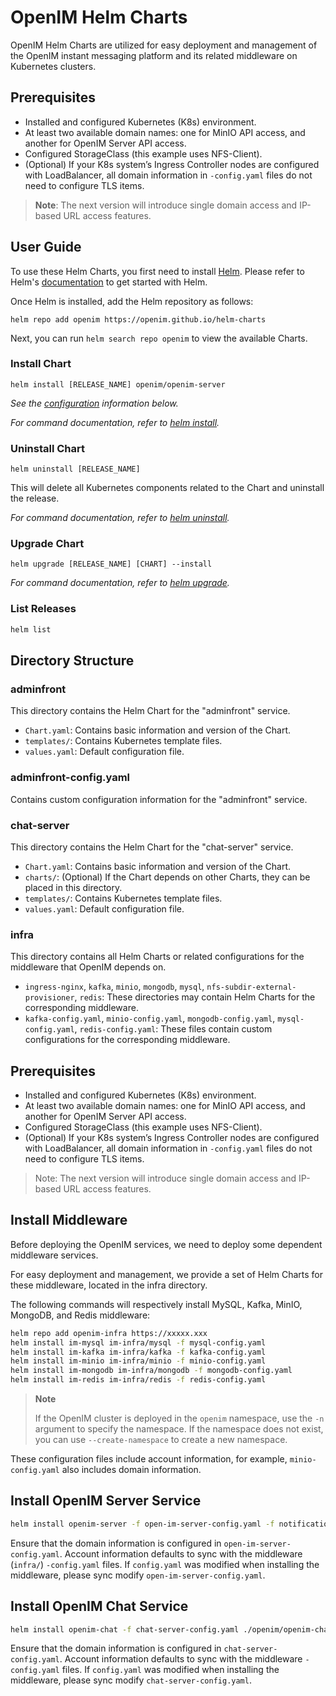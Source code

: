 # OpenIM Helm Charts

OpenIM Helm Charts are utilized for easy deployment and management of the OpenIM instant messaging platform and its related middleware on Kubernetes clusters.

## Prerequisites

+ Installed and configured Kubernetes (K8s) environment.
+ At least two available domain names: one for MinIO API access, and another for OpenIM Server API access.
+ Configured StorageClass (this example uses NFS-Client).
+ (Optional) If your K8s system’s Ingress Controller nodes are configured with LoadBalancer, all domain information in `-config.yaml` files do not need to configure TLS items.

> **Note**: The next version will introduce single domain access and IP-based URL access features.

## User Guide

To use these Helm Charts, you first need to install [Helm](https://helm.sh/). Please refer to Helm's [documentation](https://helm.sh/docs/) to get started with Helm.

Once Helm is installed, add the Helm repository as follows:

```
helm repo add openim https://openim.github.io/helm-charts
```

Next, you can run `helm search repo openim` to view the available Charts.

### Install Chart

```
helm install [RELEASE_NAME] openim/openim-server
```

*See the [configuration](https://github.com/openim/helm-charts/tree/main/charts/) information below.*

*For command documentation, refer to [helm install](https://helm.sh/docs/helm/helm_install/).*

### Uninstall Chart

```
helm uninstall [RELEASE_NAME]
```

This will delete all Kubernetes components related to the Chart and uninstall the release.

*For command documentation, refer to [helm uninstall](https://helm.sh/docs/helm/helm_uninstall/).*

### Upgrade Chart

```
helm upgrade [RELEASE_NAME] [CHART] --install
```

*For command documentation, refer to [helm upgrade](https://helm.sh/docs/helm/helm_upgrade/).*

### List Releases

```bash
helm list
```

## Directory Structure

### adminfront

This directory contains the Helm Chart for the "adminfront" service.

+ `Chart.yaml`: Contains basic information and version of the Chart.
+ `templates/`: Contains Kubernetes template files.
+ `values.yaml`: Default configuration file.

### adminfront-config.yaml

Contains custom configuration information for the "adminfront" service.

### chat-server

This directory contains the Helm Chart for the "chat-server" service.

+ `Chart.yaml`: Contains basic information and version of the Chart.
+ `charts/`: (Optional) If the Chart depends on other Charts, they can be placed in this directory.
+ `templates/`: Contains Kubernetes template files.
+ `values.yaml`: Default configuration file.

### infra

This directory contains all Helm Charts or related configurations for the middleware that OpenIM depends on.

+ `ingress-nginx`, `kafka`, `minio`, `mongodb`, `mysql`, `nfs-subdir-external-provisioner`, `redis`: These directories may contain Helm Charts for the corresponding middleware.
+ `kafka-config.yaml`, `minio-config.yaml`, `mongodb-config.yaml`, `mysql-config.yaml`, `redis-config.yaml`: These files contain custom configurations for the corresponding middleware.

## Prerequisites

+ Installed and configured Kubernetes (K8s) environment.
+ At least two available domain names: one for MinIO API access, and another for OpenIM Server API access.
+ Configured StorageClass (this example uses NFS-Client).
+ (Optional) If your K8s system’s Ingress Controller nodes are configured with LoadBalancer, all domain information in `-config.yaml` files do not need to configure TLS items.

> Note: The next version will introduce single domain access and IP-based URL access features.

## Install Middleware

Before deploying the OpenIM services, we need to deploy some dependent middleware services.

For easy deployment and management, we provide a set of Helm Charts for these middleware, located in the infra directory.

The following commands will respectively install MySQL, Kafka, MinIO, MongoDB, and Redis middleware:

```bash
helm repo add openim-infra https://xxxxx.xxx
helm install im-mysql im-infra/mysql -f mysql-config.yaml
helm install im-kafka im-infra/kafka -f kafka-config.yaml
helm install im-minio im-infra/minio -f minio-config.yaml
helm install im-mongodb im-infra/mongodb -f mongodb-config.yaml
helm install im-redis im-infra/redis -f redis-config.yaml
```

> **Note**
>
> If the OpenIM cluster is deployed in the `openim` namespace, use the `-n` argument to specify the namespace. If the namespace does not exist, you can use `--create-namespace` to create a new namespace.

These configuration files include account information, for example, `minio-config.yaml` also includes domain information.

## Install OpenIM Server Service

```bash
helm install openim-server -f open-im-server-config.yaml -f notification.yaml ./openim/open-im-server/
```

Ensure that the domain information is configured in `open-im-server-config.yaml`. Account information defaults to sync with the middleware (`infra/`) `-config.yaml` files. If `config.yaml` was modified when installing the middleware, please sync modify `open-im-server-config.yaml`.

## Install OpenIM Chat Service

```bash
helm install openim-chat -f chat-server-config.yaml ./openim/openim-chat
```

Ensure that the domain information is configured in `chat-server-config.yaml`. Account information defaults to sync with the middleware `-config.yaml` files. If `config.yaml` was modified when installing the middleware, please sync modify `chat-server-config.yaml`.